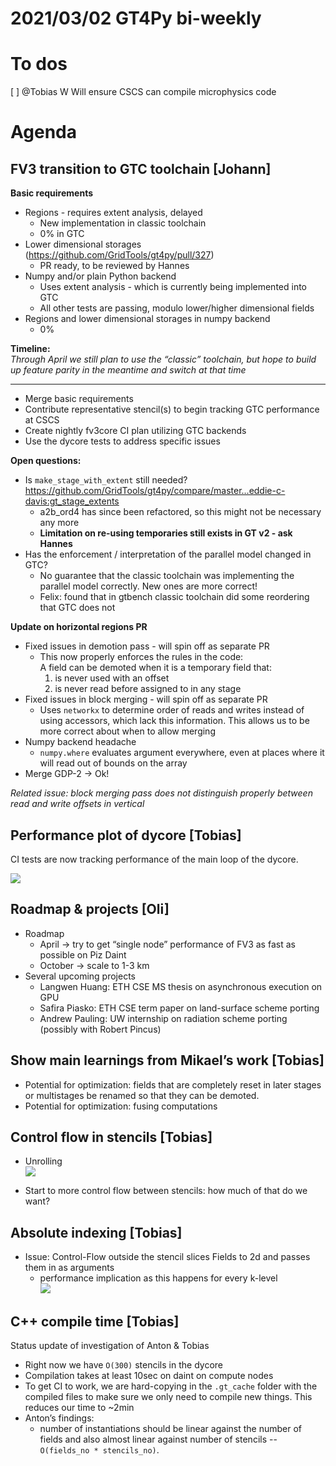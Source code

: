 # 2021/03/02 GT4Py bi-weekly  
  
# To dos  
[ ] @Tobias W Will ensure CSCS can compile microphysics code  
  
  
# Agenda  
## FV3 transition to GTC toolchain [Johann]  
  
**Basic requirements**  
  
- Regions - requires extent analysis, delayed  
    - New implementation in classic toolchain  
    - 0% in GTC  
- Lower dimensional storages (https://github.com/GridTools/gt4py/pull/327)  
    - PR ready, to be reviewed by Hannes  
- Numpy and/or plain Python backend  
    - Uses extent analysis - which is currently being implemented into GTC  
    - All other tests are passing, modulo lower/higher dimensional fields  
- Regions and lower dimensional storages in numpy backend  
    - 0%  
  
**Timeline:**  
*Through April we still plan to use the “classic” toolchain, but hope to build up feature parity in the meantime and switch at that time*  
******  
- Merge basic requirements  
- Contribute representative stencil(s) to begin tracking GTC performance at CSCS  
- Create nightly fv3core CI plan utilizing GTC backends  
- Use the dycore tests to address specific issues  
  
**Open questions:**  
  
- Is `make_stage_with_extent` still needed? https://github.com/GridTools/gt4py/compare/master...eddie-c-davis:gt_stage_extents  
    - a2b_ord4 has since been refactored, so this might not be necessary any more  
    - **Limitation on re-using temporaries still exists in GT v2 - ask Hannes**  
- Has the enforcement / interpretation of the parallel model changed in GTC?  
    - No guarantee that the classic toolchain was implementing the parallel model correctly. New ones are more correct!  
    - Felix: found that in gtbench classic toolchain did some reordering that GTC does not  
  
**Update on horizontal regions PR**  
  
- Fixed issues in demotion pass - will spin off as separate PR  
    - This now properly enforces the rules in the code:  
        A field can be demoted when it is a temporary field that:  
        1. is never used with an offset  
        2. is never read before assigned to in any stage  
- Fixed issues in block merging - will spin off as separate PR  
    - Uses `networkx` to determine order of reads and writes instead of using accessors, which lack this information. This allows us to be more correct about when to allow merging  
- Numpy backend headache  
    - `numpy.where` evaluates argument everywhere, even at places where it will read out of bounds on the array  
- Merge GDP-2 → Ok!  
  
*Related issue: block merging pass does not distinguish properly between read and write offsets in vertical*  
  
  
## Performance plot of dycore [Tobias]  
  
CI tests are now tracking performance of the main loop of the dycore.  
  
![](https://paper-attachments.dropbox.com/s_9514EBD9E0DA849004C29E214C268D69257CCC4AE70137363031D4D24ED6E3E5_1614697641829_history_per_timestep.png)  
  
## Roadmap & projects [Oli]  
- Roadmap  
    - April → try to get “single node” performance of FV3 as fast as possible on Piz Daint  
    - October → scale to 1-3 km  
- Several upcoming projects  
    - Langwen Huang: ETH CSE MS thesis on asynchronous execution on GPU  
    - Safira Piasko: ETH CSE term paper on land-surface scheme porting  
    - Andrew Pauling: UW internship on radiation scheme porting (possibly with Robert Pincus)  
## Show main learnings from Mikael’s work [Tobias]  
- Potential for optimization: fields that are completely reset in later stages or multistages be renamed so that they can be demoted.  
- Potential for optimization: fusing computations  
## Control flow in stencils [Tobias]  
- Unrolling  
![](https://paper-attachments.dropbox.com/s_9514EBD9E0DA849004C29E214C268D69257CCC4AE70137363031D4D24ED6E3E5_1614698965806_Screenshot+from+2021-02-26+18-19-06.png)  
  
- Start to more control flow between stencils: how much of that do we want?  
  
  
## Absolute indexing [Tobias]  
- Issue: Control-Flow outside the stencil slices Fields to 2d and passes them in as arguments  
    - performance implication as this happens for every k-level  
![](https://paper-attachments.dropbox.com/s_9514EBD9E0DA849004C29E214C268D69257CCC4AE70137363031D4D24ED6E3E5_1614699142812_Screenshot+from+2021-03-02+16-31-56.png)  
  
  
  
## C++ compile time [Tobias]  
  
Status update of investigation of Anton & Tobias  
  
- Right now we have `O(300)` stencils in the dycore  
- Compilation takes at least 10sec on daint on compute nodes  
- To get CI to work, we are hard-copying in the `.gt_cache` folder with the compiled files to make sure we only need to compile new things. This reduces our time to ~2min  
- Anton’s findings:  
    -  number of instantiations should be linear against the number of fields and also almost linear against number of stencils -- `O(fields_no * stencils_no)`.  
  
  
